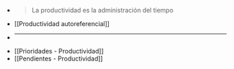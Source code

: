 - > La productividad es la administración del tiempo
- [[Productividad autoreferencial]]
- ***
- [[Prioridades - Productividad]]
- [[Pendientes - Productividad]]